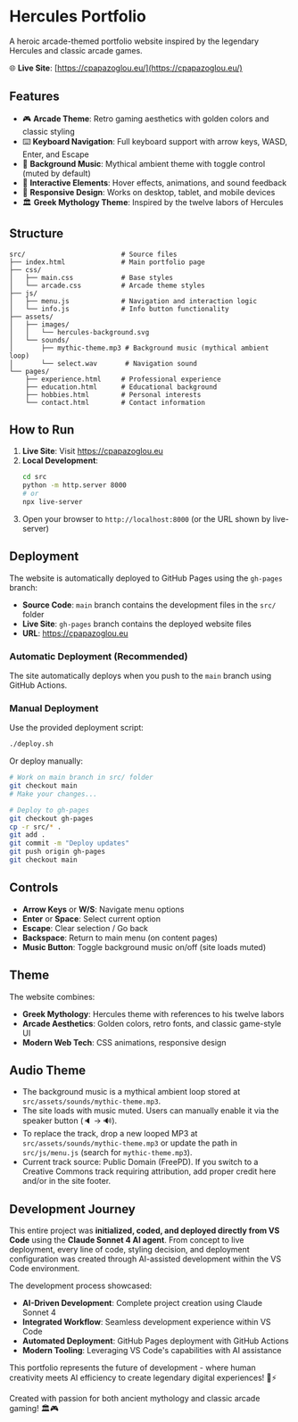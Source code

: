 # Hercules Portfolio

A heroic arcade-themed portfolio website inspired by the legendary Hercules and classic arcade games.

🌐 **Live Site**: [https://cpapazoglou.eu/](https://cpapazoglou.eu/)

## Features

- 🎮 **Arcade Theme**: Retro gaming aesthetics with golden colors and classic styling
- ⌨️ **Keyboard Navigation**: Full keyboard support with arrow keys, WASD, Enter, and Escape
- 🎵 **Background Music**: Mythical ambient theme with toggle control (muted by default)
- 🎯 **Interactive Elements**: Hover effects, animations, and sound feedback
- 📱 **Responsive Design**: Works on desktop, tablet, and mobile devices
- 🏛️ **Greek Mythology Theme**: Inspired by the twelve labors of Hercules

## Structure

```
src/                        # Source files
├── index.html              # Main portfolio page
├── css/
│   ├── main.css            # Base styles
│   └── arcade.css          # Arcade theme styles
├── js/
│   ├── menu.js             # Navigation and interaction logic
│   └── info.js             # Info button functionality
├── assets/
│   ├── images/
│   │   └── hercules-background.svg
│   └── sounds/
│       ├── mythic-theme.mp3 # Background music (mythical ambient loop)
│       └── select.wav       # Navigation sound
└── pages/
    ├── experience.html     # Professional experience
    ├── education.html      # Educational background
    ├── hobbies.html        # Personal interests
    └── contact.html        # Contact information
```

## How to Run

1. **Live Site**: Visit https://cpapazoglou.eu
2. **Local Development**:
   ```bash
   cd src
   python -m http.server 8000
   # or
   npx live-server
   ```
3. Open your browser to `http://localhost:8000` (or the URL shown by live-server)

## Deployment

The website is automatically deployed to GitHub Pages using the `gh-pages` branch:
- **Source Code**: `main` branch contains the development files in the `src/` folder
- **Live Site**: `gh-pages` branch contains the deployed website files
- **URL**: https://cpapazoglou.eu

### Automatic Deployment (Recommended)

The site automatically deploys when you push to the `main` branch using GitHub Actions.

### Manual Deployment

Use the provided deployment script:
```bash
./deploy.sh
```

Or deploy manually:
```bash
# Work on main branch in src/ folder
git checkout main
# Make your changes...

# Deploy to gh-pages
git checkout gh-pages
cp -r src/* .
git add .
git commit -m "Deploy updates"
git push origin gh-pages
git checkout main
```

## Controls

- **Arrow Keys** or **W/S**: Navigate menu options
- **Enter** or **Space**: Select current option
- **Escape**: Clear selection / Go back
- **Backspace**: Return to main menu (on content pages)
- **Music Button**: Toggle background music on/off (site loads muted)

## Theme

The website combines:
- **Greek Mythology**: Hercules theme with references to his twelve labors
- **Arcade Aesthetics**: Golden colors, retro fonts, and classic game-style UI
- **Modern Web Tech**: CSS animations, responsive design

## Audio Theme

- The background music is a mythical ambient loop stored at `src/assets/sounds/mythic-theme.mp3`.
- The site loads with music muted. Users can manually enable it via the speaker button (🔈 → 🔊).
- To replace the track, drop a new looped MP3 at `src/assets/sounds/mythic-theme.mp3` or update the path in `src/js/menu.js` (search for `mythic-theme.mp3`).
- Current track source: Public Domain (FreePD). If you switch to a Creative Commons track requiring attribution, add proper credit here and/or in the site footer.

## Development Journey

This entire project was **initialized, coded, and deployed directly from VS Code** using the **Claude Sonnet 4 AI agent**. From concept to live deployment, every line of code, styling decision, and deployment configuration was created through AI-assisted development within the VS Code environment.

The development process showcased:
- **AI-Driven Development**: Complete project creation using Claude Sonnet 4
- **Integrated Workflow**: Seamless development experience within VS Code
- **Automated Deployment**: GitHub Pages deployment with GitHub Actions
- **Modern Tooling**: Leveraging VS Code's capabilities with AI assistance

This portfolio represents the future of development - where human creativity meets AI efficiency to create legendary digital experiences! 🤖⚡

Created with passion for both ancient mythology and classic arcade gaming! 🏛️🎮
